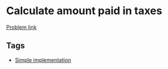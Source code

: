# Calculate amount paid in taxes

[Problem link](https://leetcode.com/problems/calculate-amount-paid-in-taxes)

## Tags

* [Simple implementation](/README.md#Simple_implementation)
